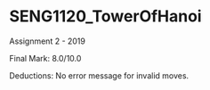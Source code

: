 # SENG1120_TowerOfHanoi
Assignment 2 - 2019

Final Mark: 8.0/10.0

Deductions: No error message for invalid moves.
